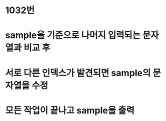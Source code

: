 # 1032번
# sample을 기준으로 나머지 입력되는 문자열과 비교 후
# 서로 다른 인덱스가 발견되면 sample의 문자열을 수정
# 모든 작업이 끝나고 sample을 출력

